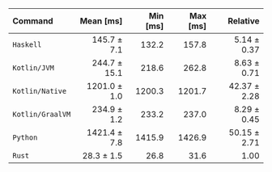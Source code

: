 | Command | Mean [ms] | Min [ms] | Max [ms] | Relative |
|:---|---:|---:|---:|---:|
| `Haskell` | 145.7 ± 7.1 | 132.2 | 157.8 | 5.14 ± 0.37 |
| `Kotlin/JVM` | 244.7 ± 15.1 | 218.6 | 262.8 | 8.63 ± 0.71 |
| `Kotlin/Native` | 1201.0 ± 1.0 | 1200.3 | 1201.7 | 42.37 ± 2.28 |
| `Kotlin/GraalVM` | 234.9 ± 1.2 | 233.2 | 237.0 | 8.29 ± 0.45 |
| `Python` | 1421.4 ± 7.8 | 1415.9 | 1426.9 | 50.15 ± 2.71 |
| `Rust` | 28.3 ± 1.5 | 26.8 | 31.6 | 1.00 |
